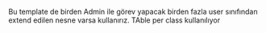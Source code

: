 Bu template de birden Admin ile görev yapacak birden fazla user sınıfından extend edilen nesne varsa kullanırız. TAble per class kullanılıyor
